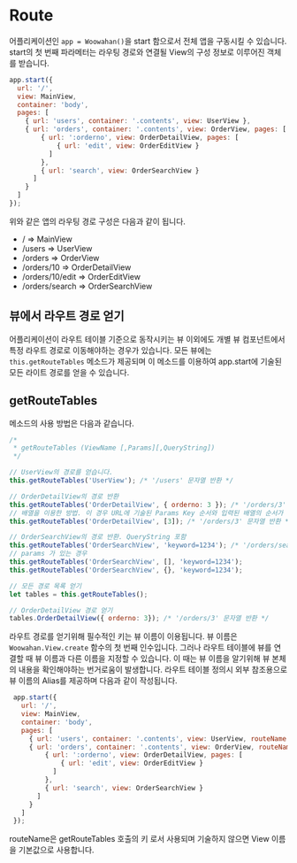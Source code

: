 # Route

어플리케이션인 `app = Woowahan()`을 start 함으로서 전체 앱을 구동시킬 수 있습니다.
start의 첫 번째 파라메터는 라우팅 경로와 연결될 View의 구성 정보로 이루어진 객체를 받습니다.

```javascript
app.start({
  url: '/',
  view: MainView,
  container: 'body',
  pages: [
    { url: 'users', container: '.contents', view: UserView },
    { url: 'orders', container: '.contents', view: OrderView, pages: [
        { url: ':orderno', view: OrderDetailView, pages: [
            { url: 'edit', view: OrderEditView }
          ]
        },
        { url: 'search', view: OrderSearchView }
      ]
    }
  ]
});
```

위와 같은 앱의 라우팅 경로 구성은 다음과 같이 됩니다.

* / => MainView
* /users => UserView
* /orders => OrderView
* /orders/10 => OrderDetailView
* /orders/10/edit => OrderEditView
* /orders/search => OrderSearchView

## 뷰에서 라우트 경로 얻기

어플리케이션이 라우트 테이블 기준으로 동작시키는 뷰 이외에도 개별 뷰 컴포넌트에서 특정 라우트 경로로 이동해야하는 경우가 있습니다.
모든 뷰에는 `this.getRouteTables` 메소드가 제공되며 이 메소드를 이용하여 app.start에 기술된 모든 라이트 경로를 얻을 수 있습니다.

## getRouteTables

메소드의 사용 방법은 다음과 같습니다.

```javascript
/*
 * getRouteTables (ViewName [,Params][,QueryString])
 */

// UserView의 경로를 얻습니다.
this.getRouteTables('UserView'); /* '/users' 문자열 반환 */

// OrderDetailView의 경로 반환
this.getRouteTables('OrderDetailView', { orderno: 3 }); /* '/orders/3' 문자열 반환 */
// 배열을 이용한 방법. 이 경우 URL에 기술된 Params Key 순서와 입력된 배열의 순서가 일치해야 합니다.
this.getRouteTables('OrderDetailView', [3]); /* '/orders/3' 문자열 반환 */

// OrderSearchView의 경로 반환. QueryString 포함
this.getRouteTables('OrderSearchView', 'keyword=1234'); /* '/orders/search?keyword=1234' 문자열 반환 */
// params 가 있는 경우
this.getRouteTables('OrderSearchView', [], 'keyword=1234');
this.getRouteTables('OrderSearchView', {}, 'keyword=1234');

// 모든 경로 목록 얻기
let tables = this.getRouteTables();

// OrderDetailView 경로 얻기
tables.OrderDetailView({ orderno: 3}); /* '/orders/3' 문자열 반환 */
```

라우트 경로를 얻기위해 필수적인 키는 뷰 이름이 이용됩니다.
뷰 이름은 `Woowahan.View.create` 함수의 첫 번째 인수입니다.
그러나 라우트 테이블에 뷰를 연결할 때 뷰 이름과 다른 이름을 지정할 수 있습니다.
이 때는 뷰 이름을 알기위해 뷰 본체의 내용을 확인해야하는 번거로움이 발생합니다. 라우트 테이블 정의시 외부 참조용으로 뷰 이름의 Alias를 제공하며 다음과 같이 작성됩니다.

```javascript
 app.start({
   url: '/',
   view: MainView,
   container: 'body',
   pages: [
     { url: 'users', container: '.contents', view: UserView, routeName: 'UsersView' },
     { url: 'orders', container: '.contents', view: OrderView, routeName: 'OrdersView', pages: [
         { url: ':orderno', view: OrderDetailView, pages: [
             { url: 'edit', view: OrderEditView }
           ]
         },
         { url: 'search', view: OrderSearchView }
       ]
     }
   ]
 });
 ```

routeName은 getRouteTables 호출의 키 로서 사용되며 기술하지 않으면 View 이름을 기본값으로 사용합니다.
